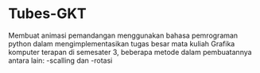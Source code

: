 # Tubes-GKT
Membuat animasi pemandangan menggunakan bahasa pemrograman python dalam mengimplementasikan tugas besar mata kuliah Grafika komputer terapan di semesater 3, beberapa metode dalam pembuatannya antara lain: -scalling dan -rotasi
